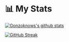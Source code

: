# 📊 My Stats

[![Gonzoknows's github stats](https://github-readme-stats.vercel.app/api?username=gonzoknows&show_icons=true&count_private=true&theme=radical&hide=stars)](https://github.com/gonzoknows)

[![GitHub Streak](https://github-readme-streak-stats.herokuapp.com/?user=gonzoknows&theme=dark&count_private=true&theme=radical)](https://github.com/gonzoknows)
